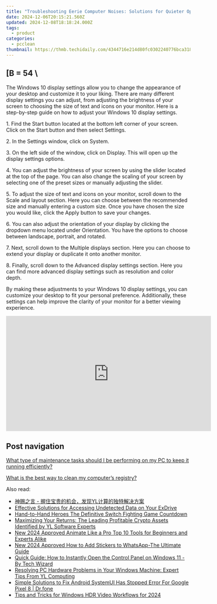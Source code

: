 ```yaml
---
title: "Troubleshooting Eerie Computer Noises: Solutions for Quieter Operation with YL Software Insights"
date: 2024-12-06T20:15:21.560Z
updated: 2024-12-08T18:18:24.000Z
tags:
  - product
categories:
  - pcclean
thumbnail: https://thmb.techidaily.com/4344716e214d80fc0302240776bca3183fcb221b8492651a99a24a405c1e3fa0.jpg
---
```


## \[B = 54 \

The Windows 10 display settings allow you to change the appearance of your desktop and customize it to your liking. There are many different display settings you can adjust, from adjusting the brightness of your screen to choosing the size of text and icons on your monitor. Here is a step-by-step guide on how to adjust your Windows 10 display settings. 

1\. Find the Start button located at the bottom left corner of your screen. Click on the Start button and then select Settings.

2\. In the Settings window, click on System.

3\. On the left side of the window, click on Display. This will open up the display settings options. 

4\. You can adjust the brightness of your screen by using the slider located at the top of the page. You can also change the scaling of your screen by selecting one of the preset sizes or manually adjusting the slider.

5\. To adjust the size of text and icons on your monitor, scroll down to the Scale and layout section. Here you can choose between the recommended size and manually entering a custom size. Once you have chosen the size you would like, click the Apply button to save your changes.

6\. You can also adjust the orientation of your display by clicking the dropdown menu located under Orientation. You have the options to choose between landscape, portrait, and rotated.

7\. Next, scroll down to the Multiple displays section. Here you can choose to extend your display or duplicate it onto another monitor.

8\. Finally, scroll down to the Advanced display settings section. Here you can find more advanced display settings such as resolution and color depth. 

By making these adjustments to your Windows 10 display settings, you can customize your desktop to fit your personal preference. Additionally, these settings can help improve the clarity of your monitor for a better viewing experience.

<!-- affiliate ads begin -->
<iframe width="560" height="315" src="https://www.youtube.com/embed/bofw6eJA7Bg?si=HM2gKZGH4L1otw3e" title="YouTube video player" frameborder="0" allow="accelerometer; autoplay; clipboard-write; encrypted-media; gyroscope; picture-in-picture; web-share" referrerpolicy="strict-origin-when-cross-origin" allowfullscreen></iframe>
<!-- affiliate ads end -->

## Post navigation

[What type of maintenance tasks should I be performing on my PC to keep it running efficiently?](https://tools.techidaily.com/pcclean/products/)

[What is the best way to clean my computer’s registry?](https://tools.techidaily.com/pcclean/products/)

<ins class="adsbygoogle"
     style="display:block"
     data-ad-format="autorelaxed"
     data-ad-client="ca-pub-7571918770474297"
     data-ad-slot="1223367746"></ins>

<ins class="adsbygoogle"
     style="display:block"
     data-ad-client="ca-pub-7571918770474297"
     data-ad-slot="8358498916"
     data-ad-format="auto"
     data-full-width-responsive="true"></ins>

<span class="atpl-alsoreadstyle">Also read:</span>
<div><ul>
<li><a href="https://win-cloud.techidaily.com/1732512076259-yl/"><u>神赐之言 - 握住宝贵的机会，发现YL计算的独特解决方案</u></a></li>
<li><a href="https://win-wonderful.techidaily.com/effective-solutions-for-accessing-undetected-data-on-your-exdrive/"><u>Effective Solutions for Accessing Undetected Data on Your ExDrive</u></a></li>
<li><a href="https://visual-screen-recording.techidaily.com/hand-to-hand-heroes-the-definitive-switch-fighting-game-countdown/"><u>Hand-to-Hand Heroes The Definitive Switch Fighting Game Countdown</u></a></li>
<li><a href="https://win-cloud.techidaily.com/maximizing-your-returns-the-leading-profitable-crypto-assets-identified-by-yl-software-experts/"><u>Maximizing Your Returns: The Leading Profitable Crypto Assets Identified by YL Software Experts</u></a></li>
<li><a href="https://ai-driven-video-production.techidaily.com/new-2024-approved-animate-like-a-pro-top-10-tools-for-beginners-and-experts-alike/"><u>New 2024 Approved Animate Like a Pro Top 10 Tools for Beginners and Experts Alike</u></a></li>
<li><a href="https://meme-emoji.techidaily.com/new-2024-approved-how-to-add-stickers-to-whatsapp-the-ultimate-guide/"><u>New 2024 Approved How to Add Stickers to WhatsApp-The Ultimate Guide</u></a></li>
<li><a href="https://win-cloud.techidaily.com/quick-guide-how-to-instantly-open-the-control-panel-on-windows-11-by-tech-wizard/"><u>Quick Guide: How to Instantly Open the Control Panel on Windows 11 - By Tech Wizard</u></a></li>
<li><a href="https://win-cloud.techidaily.com/resolving-pc-hardware-problems-in-your-windows-machine-expert-tips-from-yl-computing/"><u>Resolving PC Hardware Problems in Your Windows Machine: Expert Tips From YL Computing</u></a></li>
<li><a href="https://howto.techidaily.com/simple-solutions-to-fix-android-systemui-has-stopped-error-for-google-pixel-8-drfone-by-drfone-fix-android-problems-fix-android-problems/"><u>Simple Solutions to Fix Android SystemUI Has Stopped Error For Google Pixel 8 | Dr.fone</u></a></li>
<li><a href="https://fox-boxes.techidaily.com/tips-and-tricks-for-windows-hdr-video-workflows-for-2024/"><u>Tips and Tricks for Windows HDR Video Workflows for 2024</u></a></li>
</ul></div>

